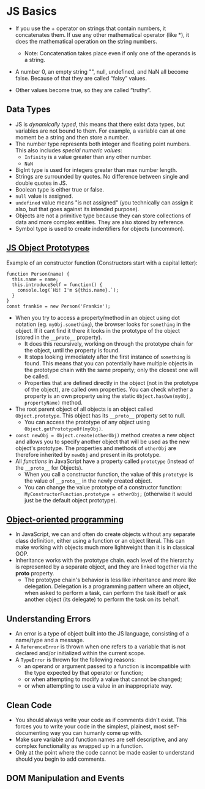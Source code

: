 # JS Basics
- If you use the + operator on strings that contain numbers, it concatenates them. If use any other mathematical operator (like *), it does the mathematical operation on the string numbers. 
    - Note: Concatenation takes place even if only one of the operands is a string.

- A number 0, an empty string "", null, undefined, and NaN all become false. Because of that they are called “falsy” values.
- Other values become true, so they are called “truthy”.

## Data Types
- JS is _dynamically typed_, this means that there exist data types, but variables are not bound to them. For example, a variable can at one moment be a string and then store a number.
- The number type represents both integer and floating point numbers. This also includes _special numeric values_:
    - `Infinity` is a value greater than any other number. 
    - `NaN`
- BigInt type is used for integers greater than max number length.
- Strings are surrounded by quotes. No difference between single and double quotes in JS.
- Boolean type is either true or false.
- `null` value is assigned.
- `undefined` value means "is not assigned" (you technically can assign it also, but that goes against its intended purpose).
- Objects are not a primitive type because they can store collections of data and more complex entities. They are also stored by reference. 
- Symbol type is used to create indentifiers for objects (uncommon).

## [JS Object Prototypes](https://developer.mozilla.org/en-US/docs/Learn/JavaScript/Objects/Object_prototypes)
Example of an constructor function (Constructors start with a capital letter):
``` JS
function Person(name) {
  this.name = name;
  this.introduceSelf = function() {
    console.log(`Hi! I'm ${this.name}.`);
  }
}
const frankie = new Person('Frankie');
```
- When you try to access a property/method in an object using dot notation (eg. `myObj.something`), the browser looks for `something` in the object. If it cant find it there it looks in the prototype of the object (stored in the `__proto__` property).
    - It does this recursively, working on through the prototype chain for the object, until the property is found.
    - It stops looking immediately after the first instance of `something` is found. This means that you can potentially have multiple objects in the prototype chain with the same property; only the closest one will be called.
    - Properties that are defined directly in the object (not in the prototype of the object), are called own properties. You can check whether a property is an own property using the static `Object.hasOwn(myObj, propertyName)` method.
- The root parent object of all objects is an object called `Object.prototype`. This object has its `__proto__` property set to null.
    - You can access the prototype of any object using `Object.getPrototypeOf(myObj)`.
- `const newObj = Object.create(otherObj)` method creates a new object and allows you to specify another object that will be used as the new object's prototype. The properties and methods of `otherObj` are therefore inherited by `newObj` and present in its prototype. 
- All _functions_ in JavaScript have a property called `prototype` (instead of the `__proto__` for Objects). 
    - When you call a constructor function, the value of this `prototype` is the value of `__proto__` in the newly created object.
    - You can  change the value prototype of a constructor function: `MyConstructorFunction.prototype = otherObj;` (otherwise it would just be the default object prototype).

## [Object-oriented programming](https://developer.mozilla.org/en-US/docs/Learn/JavaScript/Objects/Object-oriented_programming)
- In JavaScript, we can and often do create objects without any separate class definition, either using a function or an object literal. This can make working with objects much more lightweight than it is in classical OOP.
- Inheritance works with the prototype chain. each level of the hierarchy is represented by a separate object, and they are linked together via the __proto__ property. 
    - The prototype chain's behavior is less like inheritance and more like delegation. Delegation is a programming pattern where an object, when asked to perform a task, can perform the task itself or ask another object (its delegate) to perform the task on its behalf.

## Understanding Errors
- An error is a type of object built into the JS language, consisting of a name/type and a message. 
- A `ReferenceError` is thrown when one refers to a variable that is not declared and/or initialized within the current scope. 
- A `TypeError` is thrown for the following reasons:
    - an operand or argument passed to a function is incompatible with the type expected by that operator or function;
    - or when attempting to modify a value that cannot be changed;
    - or when attempting to use a value in an inappropriate way.

## Clean Code
- You should always write your code as if comments didn't exist. This forces you to write your code in the simplest, plainest, most self-documenting way you can humanly come up with. 
- Make sure variable and function names are self descriptive, and any complex functionality as wrapped up in a function.
- Only at the point where the code cannot be made easier to understand should you begin to add comments.

## DOM Manipulation and Events
